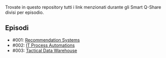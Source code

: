 Trovate in questo repository tutti i link menzionati durante gli Smart Q-Share divisi per episodio.

## Episodi

- #001: [Recommendation Systems](https://github.com/Quantyca/content-qshare/blob/master/S01E01_Recommendation_Systems.md)
- #002: [IT Process Automations](https://github.com/Quantyca/content-qshare/blob/master/S01E02_Process_Automation.md)
- #003: [Tactical Data Warehouse](https://github.com/Quantyca/content-qshare/blob/master/S01E03_PTactical_Data_Warehouse.md)



